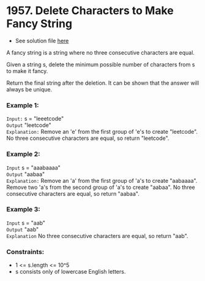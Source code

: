 # 1957. Delete Characters to Make Fancy String

- See solution file [here](./solution.cpp)

A fancy string is a string where no three consecutive characters are equal.

Given a string s, delete the minimum possible number of characters from s to make it
fancy.

Return the final string after the deletion. It can be shown that the answer will always
be unique.

### Example 1:

`Input:` s = "leeetcode"  
`Output` "leetcode"  
`Explanation:` Remove an 'e' from the first group of 'e's to create "leetcode".
No three consecutive characters are equal, so return "leetcode".

### Example 2:

`Input` s = "aaabaaaa"  
`Output` "aabaa"  
`Explanation:` Remove an 'a' from the first group of 'a's to create "aabaaaa".
Remove two 'a's from the second group of 'a's to create "aabaa".
No three consecutive characters are equal, so return "aabaa".

### Example 3:

`Input` s = "aab"  
`Output` "aab"  
`Explanation` No three consecutive characters are equal, so return "aab".  

### Constraints:

- 1 <= s.length <= 10^5
- s consists only of lowercase English letters.
